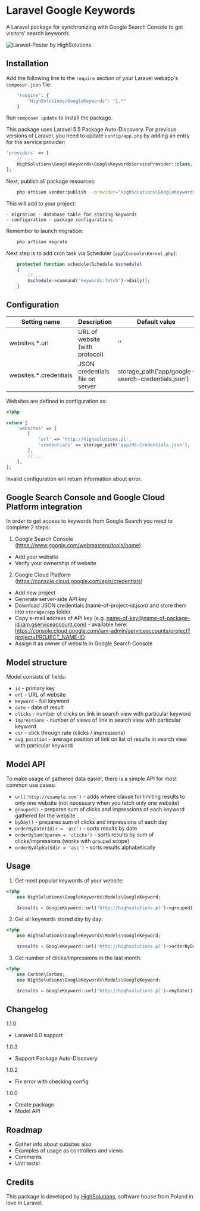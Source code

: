 Laravel Google Keywords
=======================

A Laravel package for synchronizing with Google Search Console to get visitors' search keywords.

![Laravel-Poster by HighSolutions](https://raw.githubusercontent.com/highsolutions/laravel-google-keywords/master/intro.jpg)

Installation
------------

Add the following line to the `require` section of your Laravel webapp's `composer.json` file:

```javascript
    "require": {
        "HighSolutions/GoogleKeywords": "1.*"
    }
```

Run `composer update` to install the package.

This package uses Laravel 5.5 Package Auto-Discovery.
For previous versions of Laravel, you need to update `config/app.php` by adding an entry for the service provider:

```php
'providers' => [
    // ...
    HighSolutions\GoogleKeywords\GoogleKeywordsServiceProvider::class,
];
```

Next, publish all package resources:

```bash
    php artisan vendor:publish --provider="HighSolutions\GoogleKeywords\GoogleKeywordsServiceProvider"
```

This will add to your project:

    - migration - database table for storing keywords
    - configuration - package configurations

Remember to launch migration: 

```bash
    php artisan migrate
```

Next step is to add cron task via Scheduler (`app\Console\Kernel.php`):

```php
    protected function schedule(Schedule $schedule)
    {
    	// ...
        $schedule->command('keywords:fetch')->daily();
    }
```

Configuration
-------------

| Setting name           | Description                       | Default value                                      |
|------------------------|-----------------------------------|----------------------------------------------------|
| websites.*.url         | URL of website (with protocol)    | ''                                                 |
| websites.*.credentials | JSON credentials file on server   | storage_path('app/google-search-credentials.json') |

Websites are defined in configuration as:

```php
<?php

return [
    'websites' => [
    	[
    		'url' => 'http://highsolutions.pl',
    		'credentials' => storage_path('app/HS-Credentials.json'),
    	],
    	// ...
    ],
];
```

Invalid configuration will return information about error.

Google Search Console and Google Cloud Platform integration
--------------------------------------------------

In order to get access to keywords from Google Search you need to complete 2 steps:

1) Google Search Console (https://www.google.com/webmasters/tools/home)
- Add your website
- Verify your ownership of website

2) Google Cloud Platform (https://console.cloud.google.com/apis/credentials)
- Add new project
- Generate server-side API key
- Download JSON credentials (name-of-project-id.json) and store them into `storage/app` folder
- Copy e-mail address of API key (e.g. name-of-key@name-of-package-id.iam.gserviceaccount.com) - available here: https://console.cloud.google.com/iam-admin/serviceaccounts/project?project=PROJECT_NAME-ID
- Assign it as owner of website in Google Search Console

Model structure
---------------

Model consists of fields:
- `id` - primary key
- `url` - URL of website
- `keyword` - full keyword
- `date` - date of result
- `clicks` - number of clicks on link in search view with particular keyword
- `impressions` - number of views of link in search view with particular keyword
- `ctr` - click through rate (clicks / impressions)
- `avg_position` - average position of link on list of results in search view with particular keyword

Model API
---------

To make usage of gathered data easier, there is a simple API for most common use cases:

- `url('http://example.com')` - adds where clause for limiting results to only one website (not necessary when you fetch only one website)
- `grouped()` - prepares sum of clicks and impressions of each keyword gathered for the website
- `byDay()` - prepares sum of clicks and impressions of each day
- `orderByDate($dir = 'asc')` - sorts results by date
- `orderBySum($param = 'clicks')` - sorts results by sum of clicks/impressions (works with `grouped` scope)
- `orderByAlpha($dir = 'asc')` - sorts results alphabetically

Usage
------

1) Get most popular keywords of your website:

```php
<?php
	use HighSolutions\GoogleKeywords\Models\GoogleKeyword;

	$results = GoogleKeyword::url('http://highsolutions.pl')->grouped()->orderBySum('clicks')->take(10)->get();
```

2) Get all keywords stored day by day:

```php
<?php
	use HighSolutions\GoogleKeywords\Models\GoogleKeyword;

	$results = GoogleKeyword::url('http://highsolutions.pl')->orderByDate()->get();
```

3) Get number of clicks/impressions in the last month:

```php
<?php
	use Carbon\Carbon;
	use HighSolutions\GoogleKeywords\Models\GoogleKeyword;

	$results = GoogleKeyword::url('http://highsolutions.pl')->byDate()->where('date', '>=', Carbon::now()->subMonth(1))->orderByDate()->get();
```

Changelog
---------

1.1.0
- Laravel 6.0 support

1.0.3
- Support Package Auto-Discovery

1.0.2
- Fix error with checking config

1.0.0
- Create package
- Model API

Roadmap
-------

* Gather info about subsites also
* Examples of usage as controllers and views
* Comments
* Unit tests!

Credits
-------

This package is developed by [HighSolutions](https://highsolutions.org), software house from Poland in love in Laravel.
